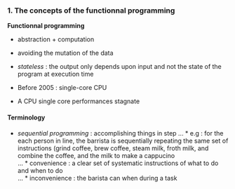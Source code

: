 

### 1. The concepts of the functionnal programming

__Functionnal programming__
* abstraction + computation
* avoiding the mutation of the data
* _stateless_ : the output only depends upon input and not the state of the program at execution time



* Before 2005 : single-core CPU
* A CPU single core performances stagnate

#### Terminology

* _sequential programming_ : accomplishing things in step
... * e.g : for the each person in line, the barrista is sequentially repeating the same set of instructions (grind coffee, brew coffee, steam milk, froth milk, and combine the coffee, and the milk to make a cappucino  
... * convenience : a clear set of systematic instructions of what to do and when to do  
... * inconvenience : the barista can when during a task  

  
  


